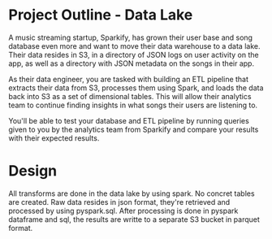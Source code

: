 # Project Outline - Data Lake

  A music streaming startup, Sparkify, has grown their user base and song database even more and want to move their data warehouse to a data lake. Their data resides in S3, in a directory of JSON logs on user activity on the app, as well as a directory with JSON metadata on the songs in their app.

  As their data engineer, you are tasked with building an ETL pipeline that extracts their data from S3, processes them using Spark, and loads the data back into S3 as a set of dimensional tables. This will allow their analytics team to continue finding insights in what songs their users are listening to.

  You'll be able to test your database and ETL pipeline by running queries given to you by the analytics team from Sparkify and compare your results with their expected results.

# Design

  All transforms are done in the data lake by using spark. No concret tables are created. Raw data resides in json format, they're retrieved and processed by using pyspark.sql. After processing is done in pyspark dataframe and sql, the results are writte to a separate S3 bucket in parquet format.
